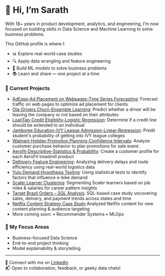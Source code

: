 # 👋 Hi, I’m Sarath

With 18+ years in product development, analytics, and engineering, I’m now focused on building skills in Data Science and Machine Learning to solve business problems.

This GitHub profile is where I:
- 📊 Explore real-world case studies
- 🔍 Apply data wrangling and feature engineering
- 🤖 Build ML models to solve business problems
- 📚 Learn and share — one project at a time

### 💼 Current Projects
- [AdEase-Ad Placement on Webpages-Time Series Forecasting](): Forecast traffic on web pages to optimize ad placement for clients
- [Ola-Drivers Churn-Ensemble Learning](https://github.com/DataScienceWithSarath/Ola-Ensemble-Machine-Learning): Predict whether a driver will be leaving the company or not based on their attributes
- [LoanTap-Credit Eligibility-Logistic Regression](https://github.com/DataScienceWithSarath/LoanTap-Logistic-Regression): Determine if a credit line should be extended to an individual
- [Jamboree Education-IVY League Admission-Linear-Regression](https://github.com/DataScienceWithSarath/Jamboree-Linear-Regressionhttps://github.com/DataScienceWithSarath/Jamboree-Linear-Regression): Predit student's probability of getting into IVY league colleges
- [Walmart-Holiday Promotion Planning-Confidence Intervals](https://github.com/DataScienceWithSarath/Walmart-Confidence-Interval-CLT): Analyze customer purchase behavior to plan promotions for sale event.
- [Aerofit-Descriptive-Statistics & Probability](https://github.com/DataScienceWithSarath/Aerofit-Descriptive-Statistics-Probability): Create a customer profile for each AeroFit treadmill product
- [Delhivery Feature Engineering](https://github.com/DataScienceWithSarath/delhivery-feature-engineering-case-study): Analyzing delivery delays and route efficiency using real-world logistics data
- [Yulu Demand Hypothesis Testing](https://github.com/DataScienceWithSarath/yulu-ebike-rentals-hypothesis-testing): Using statistical tests to identify factors that influence e-bike demand
- [Scaler Learner Clustering](https://github.com/DataScienceWithSarath/scaler-learners-clustering): Segmenting Scaler learners based on job roles & salaries for career pattern insights
- [Target Brazil Orders – SQL Analysis](https://github.com/DataScienceWithSarath/target-ecomm-orders-sql): SQL-based case study uncovering sales, delivery, and payment trends across states and time
- [Netflix Content Strategy Case Study](https://github.com/DataScienceWithSarath/netflix-content-analysis):Analyzed Netflix content for new content planning & audience targeting
- More coming soon: • Recommender Systems • MLOps

### 🚀 My Focus Areas
- Business-focused Data Science
- End-to-end project thinking
- Model explainability & storytelling

---

🔗 Connect with me on [LinkedIn](https://www.linkedin.com/in/sarath-chandra-t-53895115/)  
📬 Open to collaboration, feedback, or geeky data chats!
